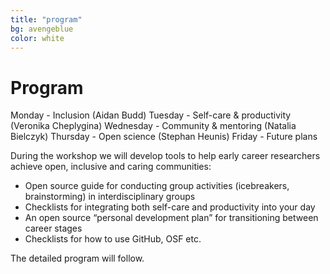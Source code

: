 ```yaml
---
title: "program"
bg: avengeblue
color: white
---
```


<a id="program"></a>

# Program

Monday - Inclusion (Aidan Budd)
Tuesday - Self-care & productivity (Veronika Cheplygina)
Wednesday - Community & mentoring (Natalia Bielczyk)
Thursday - Open science (Stephan Heunis)
Friday - Future plans

During the workshop we will develop tools to help early career researchers achieve open, inclusive and caring communities:
* Open source guide for conducting group activities (icebreakers, brainstorming) in interdisciplinary groups
* Checklists for integrating both self-care and productivity into your day
* An open source “personal development plan” for transitioning between career stages
* Checklists for how to use GitHub, OSF etc.

The detailed program will follow.